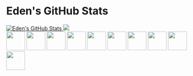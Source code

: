 <!--
**dacozai/dacozai** is a ✨ _special_ ✨ repository because its `README.md` (this file) appears on your GitHub profile.

Here are some ideas to get you started:

- 🔭 I’m currently working on ...
- 🌱 I’m currently learning ...
- 👯 I’m looking to collaborate on ...
- 🤔 I’m looking for help with ...
- 💬 Ask me about ...
- 📫 How to reach me: ...
- 😄 Pronouns: ...
- ⚡ Fun fact: ...
-->

# Eden's GitHub Stats

<div>
<a href="https://github.com/dacozai/dacozai">
  <img src="https://github-readme-stats.vercel.app/api?username=dacozai&show_icons=true&line_height=34&isFork=true&count_private=true&theme=blueberry" alt="Eden's GitHub Stats" />
</a>
<a href="https://github.com/dacozai/dacozai">
  <img src="https://github-readme-stats.vercel.app/api/top-langs/?username=dacozai&hide=java,html,css,tex,jupyter%20notebook&title_color=ffffff&text_color=c9cacc&icon_color=2bbc8a&bg_color=1d1f21&langs_count=4" />
</a>
</div>
<div>
  <a>
    <img height=50 src="https://cdn.jsdelivr.net/gh/devicons/devicon/icons/go/go-original.svg"/>
    <img height=50 src="https://upload.wikimedia.org/wikipedia/commons/3/39/Kubernetes_logo_without_workmark.svg"/>
    <img height=50 src="https://www.vectorlogo.zone/logos/google_cloud/google_cloud-icon.svg"/>
    <img height=50 src="https://www.pulumi.com/logos/brand/avatar-on-white.svg"/>
    <img height=50 src="https://cncf-branding.netlify.app/img/projects/argo/icon/color/argo-icon-color.svg"/>
    <img height=50 src="https://www.vectorlogo.zone/logos/tensorflow/tensorflow-icon.svg"/>
    <img height=50 src="https://cdn.jsdelivr.net/gh/devicons/devicon/icons/python/python-original.svg"/>
    <img height=50 src="https://www.vectorlogo.zone/logos/datadoghq/datadoghq-icon.svg"/>
  </a>
  <a href="https://medium.com/@dacozai">
    <img height="50" src="https://www.vectorlogo.zone/logos/medium/medium-tile.svg"/>
  </a>
  <a href="https://www.linkedin.com/in/eden-chen/">
    <img height="50" src="https://cdn2.iconfinder.com/data/icons/social-icon-3/512/social_style_3_in-306.png"/>
  </a>
</div>



<!-- Resources -->
<!-- Icons: https://simpleicons.org/ -->
<!-- GitHub Stats: https://github.com/anuraghazra/github-readme-stats -->
<!-- Emojis: https://emojipedia.org/emoji/ -->
<!-- HTML Emojis: https://www.fileformat.info/index.htm -->
<!-- Shields: https://shields.io/ -->
<!-- Awesome GitHub Profile README: https://github.com/abhisheknaiidu/awesome-github-profile-readme -->
